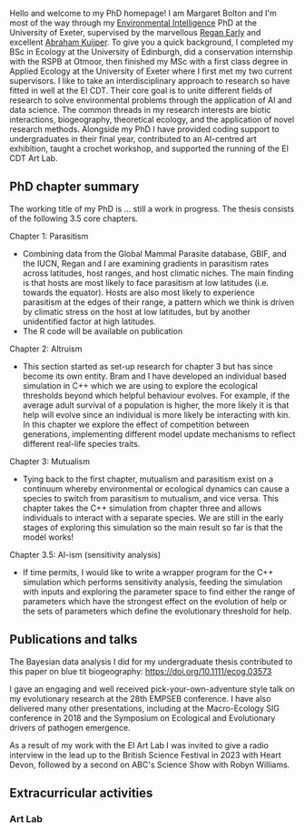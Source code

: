 Hello and welcome to my PhD homepage! I am Margaret Bolton and I'm most of the way through my [Environmental Intelligence](https://www.exeter.ac.uk/research/eicdt/) PhD at the University of Exeter, supervised by the marvellous [Regan Early](https://biosciences.exeter.ac.uk/staff/profile/index.php?web_id=Regan_Early) and excellent [Abraham Kuijper](https://biosciences.exeter.ac.uk/staff/profile/index.php?web_id=Bram_Kuijper). To give you a quick background, I completed my BSc in Ecology at the University of Edinburgh, did a conservation internship with the RSPB at Otmoor, then finished my MSc with a first class degree in Applied Ecology at the University of Exeter where I first met my two current supervisors. I like to take an interdisciplinary approach to research so have fitted in well at the EI CDT. Their core goal is to unite different fields of research to solve environmental problems through the application of AI and data science. The common threads in my research interests are biotic interactions, biogeography, theoretical ecology, and the application of novel research methods. Alongside my PhD I have provided coding support to undergraduates in their final year, contributed to an AI-centred art exhibition, taught a crochet workshop, and supported the running of the EI CDT Art Lab.

## PhD chapter summary
The working title of my PhD is ... still a work in progress. The thesis consists of the following 3.5 core chapters.

Chapter 1: Parasitism
* Combining data from the Global Mammal Parasite database, GBIF, and the IUCN, Regan and I are examining gradients in parasitism rates across latitudes, host ranges, and host climatic niches. The main finding is that hosts are most likely to face parasitism at low latitudes (i.e. towards the equator). Hosts are also most likely to experience parasitism at the edges of their range, a pattern which we think is driven by climatic stress on the host at low latitudes, but by another unidentified factor at high latitudes.
* The R code will be available on publication

Chapter 2: Altruism
* This section started as set-up research for chapter 3 but has since become its own entity. Bram and I have developed an individual based simulation in C++ which we are using to explore the ecological thresholds beyond which helpful behaviour evolves. For example, if the average adult survival of a population is higher, the more likely it is that help will evolve since an individual is more likely be interacting with kin. In this chapter we explore the effect of competition between generations, implementing different model update mechanisms to reflect different real-life species traits.

Chapter 3: Mutualism
* Tying back to the first chapter, mutualism and parasitism exist on a continuum whereby environmental or ecological dynamics can cause a species to switch from parasitism to mutualism, and vice versa. This chapter takes the C++ simulation from chapter three and allows individuals to interact with a separate species. We are still in the early stages of exploring this simulation so the main result so far is that the model works!

Chapter 3.5: AI-ism (sensitivity analysis)
* If time permits, I would like to write a wrapper program for the C++ simulation which performs sensitivity analysis, feeding the simulation with inputs and exploring the parameter space to find either the range of parameters which have the strongest effect on the evolution of help or the sets of parameters which define the evolutionary threshold for help.

## Publications and talks
The Bayesian data analysis I did for my undergraduate thesis contributed to this paper on blue tit biogeography:
https://doi.org/10.1111/ecog.03573

I gave an engaging and well received pick-your-own-adventure style talk on my evolutionary research at the 28th EMPSEB conference. I have also delivered many other presentations, including at the Macro-Ecology SIG conference in 2018 and the Symposium on Ecological and Evolutionary drivers of pathogen emergence. 

As a result of my work with the EI Art Lab I was invited to give a radio interview in the lead up to the British Science Festival in 2023 with Heart Devon, followed by a second on ABC's Science Show with Robyn Williams.

## Extracurricular activities
### Art Lab
